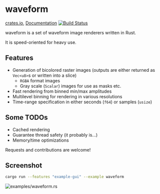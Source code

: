 # waveform

[crates.io](https://crates.io/crates/waveform), [Documentation](https://docs.rs/waveform/) [![Build Status](https://travis-ci.org/tdgne/waveform-rs.svg?branch=master)](https://travis-ci.org/tdgne/waveform-rs)

waveform is a set of waveform image renderers written in Rust.

It is speed-oriented for heavy use.

## Features

* Generation of bicolored raster images (outputs are either returned as `Vec<u8>`s or written into a slice)
  * `RGBA` format images
  * Gray scale (`Scalar`) images for use as masks etc.
* Fast rendering from binned min/max amplitudes
* Multilevel binning for rendering in various resolutions
* Time-range specification in either seconds (`f64`) or samples (`usize`)

## Some TODOs

* Cached rendering
* Guarantee thread safety (it probably is...)
* Memory/time optimizations

Requests and contributions are welcome!

## Screenshot

```sh
cargo run --features "example-gui" --example waveform
```

![examples/waveform.rs](https://user-images.githubusercontent.com/29127111/27250722-dd579ff6-5370-11e7-99c2-7dc3e7705c14.png)



